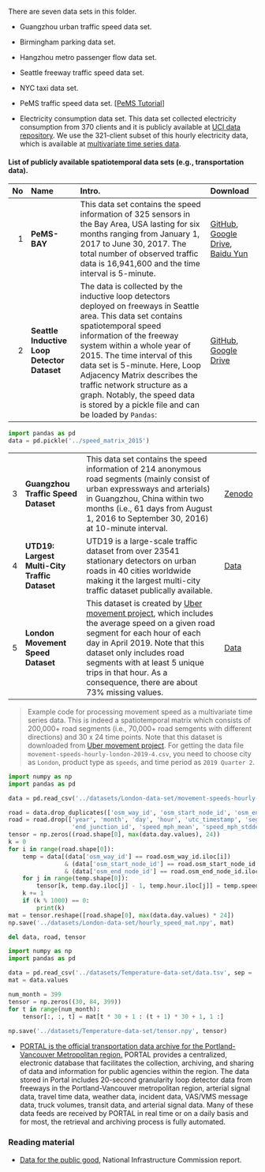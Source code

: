 There are seven data sets in this folder.

- Guangzhou urban traffic speed data set.

- Birmingham parking data set.

- Hangzhou metro passenger flow data set.

- Seattle freeway traffic speed data set.

- NYC taxi data set.

- PeMS traffic speed data set. [[PeMS Tutorial](https://people.eecs.berkeley.edu/~varaiya/papers_ps.dir/PeMSTutorial.pdf)]

- Electricity consumption data set. This data set collected electricity consumption from 370 clients and it is publicly available at [UCI data repository](https://archive.ics.uci.edu/ml/datasets/ElectricityLoadDiagrams20112014). We use the 321-client subset of this hourly electricity data, which is available at [multivariate time series data](https://github.com/laiguokun/multivariate-time-series-data).



#### List of publicly available spatiotemporal data sets (e.g., transportation data).



| No | Name | Intro. | Download |
|---:|:------|:--------|:---------|
|  1 | **PeMS-BAY** | This data set contains the speed information of 325 sensors in the Bay Area, USA lasting for six months ranging from January 1, 2017 to June 30, 2017. The total number of observed traffic data is 16,941,600 and the time interval is 5-minute. | [GitHub](https://github.com/liyaguang/DCRNN), [Google Drive](https://drive.google.com/open?id=10FOTa6HXPqX8Pf5WRoRwcFnW9BrNZEIX), [Baidu Yun](https://pan.baidu.com/s/14Yy9isAIZYdU__OYEQGa_g) |
|  2 | **Seattle Inductive Loop Detector Dataset** | The data is collected by the inductive loop detectors deployed on freeways in Seattle area. This data set contains spatiotemporal speed information of the freeway system within a whole year of 2015. The time interval of this data set is 5-minute. Here, Loop Adjacency Matrix describes the traffic network structure as a graph. Notably, the speed data is stored by a pickle file and can be loaded by `Pandas`: | [GitHub](https://github.com/zhiyongc/Seattle-Loop-Data), [Google Drive](https://drive.google.com/drive/folders/1XuK0fgI6lmSUzmToyDdHQy8CPunlm5yr?usp=sharing) |
```python
import pandas as pd
data = pd.pickle('../speed_matrix_2015')
```
| | | | |
|---:|:------|:--------|:---------|
|  3 | **Guangzhou Traffic Speed Dataset** | This data set contains the speed information of 214 anonymous road segments (mainly consist of urban expressways and arterials) in Guangzhou, China within two months (i.e., 61 days from August 1, 2016 to September 30, 2016) at 10-minute interval. | [Zenodo](https://zenodo.org/record/1205229) |
|  4 | **UTD19: Largest Multi-City Traffic Dataset** | UTD19 is a large-scale traffic dataset from over 23541 stationary detectors on urban roads in 40 cities worldwide making it the largest multi-city traffic dataset publically available. | [Data](https://utd19.ethz.ch/index.html) |
|  5 | **London Movement Speed Dataset** | This dataset is created by [Uber movement project](https://movement.uber.com/), which includes the average speed on a given road segment for each hour of each day in April 2019. Note that this dataset only includes road segments with at least 5 unique trips in that hour. As a consequence, there are about 73% missing values. | [Data](https://movement.uber.com/cities/london/downloads/speeds?lang=en-US&tp[y]=2019&tp[q]=2) |

> Example code for processing movement speed as a multivariate time series data. This is indeed a spatiotemporal matrix which consists of 200,000+ road segments (i.e., 70,000+ road semgents with different directions) and 30 x 24 time points. Note that this dataset is downloaded from [Uber movement project](https://movement.uber.com/). For getting the data file `movement-speeds-hourly-london-2019-4.csv`, you need to choose city as `London`, product type as `speeds`, and time period as `2019 Quarter 2`.


```python
import numpy as np
import pandas as pd

data = pd.read_csv('../datasets/London-data-set/movement-speeds-hourly-london-2019-4.csv')

road = data.drop_duplicates(['osm_way_id', 'osm_start_node_id', 'osm_end_node_id'])
road = road.drop(['year', 'month', 'day', 'hour', 'utc_timestamp', 'segment_id', 'start_junction_id', 
                  'end_junction_id', 'speed_mph_mean', 'speed_mph_stddev'], axis = 1)
tensor = np.zeros((road.shape[0], max(data.day.values), 24))
k = 0
for i in range(road.shape[0]):
    temp = data[(data['osm_way_id'] == road.osm_way_id.iloc[i]) 
                & (data['osm_start_node_id'] == road.osm_start_node_id.iloc[i]) 
                & (data['osm_end_node_id'] == road.osm_end_node_id.iloc[i])]
    for j in range(temp.shape[0]):
        tensor[k, temp.day.iloc[j] - 1, temp.hour.iloc[j]] = temp.speed_mph_mean.iloc[j]
    k += 1
    if (k % 1000) == 0:
        print(k)
mat = tensor.reshape([road.shape[0], max(data.day.values) * 24])
np.save('../datasets/London-data-set/hourly_speed_mat.npy', mat)

del data, road, tensor
```

```python
import numpy as np
import pandas as pd

data = pd.read_csv('../datasets/Temperature-data-set/data.tsv', sep = '\t', header = None)
mat = data.values

num_month = 399
tensor = np.zeros((30, 84, 399))
for t in range(num_month):
    tensor[:, :, t] = mat[t * 30 + 1 : (t + 1) * 30 + 1, 1 :]
    
np.save('../datasets/Temperature-data-set/tensor.npy', tensor)
```

- [PORTAL is the official transportation data archive for the Portland-Vancouver Metropolitan region.](https://portal.its.pdx.edu/home) PORTAL provides a centralized, electronic database that facilitates the collection, archiving, and sharing of data and information for public agencies within the region. The data stored in Portal includes 20-second granularity loop detector data from freeways in the Portland-Vancouver metropolitan region, arterial signal data, travel time data, weather data, incident data, VAS/VMS message data, truck volumes, transit data, and arterial signal data. Many of these data feeds are received by PORTAL in real time or on a daily basis and for most, the retrieval and archiving process is fully automated.


### Reading material

- [Data for the public good](https://nic.org.uk/app/uploads/Data-for-the-Public-Good-NIC-Report.pdf), National Infrastructure Commission report.

